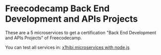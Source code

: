 # Freecodecamp Back End Development and APIs Projects

These are a 5 microservices to get a certification "Back End Development and APIs Projects" of Freecodecamp.

You can test all services in:
[x1hibi microservices with node.js](https://microservices-x1hibi.onrender.com/)


